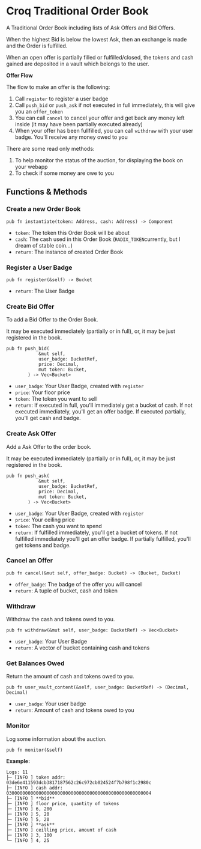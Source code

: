 # Croq Traditional Order Book

A Traditional Order Book including lists of Ask Offers and Bid Offers.

When the highest Bid is below the lowest Ask, then an exchange is made and the Order is fulfilled.

When an open offer is partially filled or fulfilled/closed, the tokens and cash gained are deposited in a vault which belongs to the user.

**Offer Flow**

The flow to make an offer is the following:

1. Call `register` to register a user badge
2. Call `push_bid` or `push_ask` if not executed in full immediately, this will give you an `offer_token`
3. You can call `cancel` to cancel your offer and get back any money left inside (it may have been partially executed already)
4. When your offer has been fullfilled, you can call `withdraw` with your user badge. You'll receive any money owed to you

There are some read only methods:

1. To help monitor the status of the auction, for displaying the book on your webapp
2. To check if some money are owe to you

## Functions & Methods

### Create a new Order Book

```
pub fn instantiate(token: Address, cash: Address) -> Component
```

- `token`: The token this Order Book will be about
- `cash`: The cash used in this Order Book (`RADIX_TOKEN`currently, but I dream of stable coin...)
- `return`: The instance of created Order Book


### Register a User Badge

```
pub fn register(&self) -> Bucket
```

- `return`: The User Badge


### Create Bid Offer

To add a Bid Offer to the Order Book.

It may be executed immediately (partially or in full), or, it may be just registered in the book.

```
pub fn push_bid(
            &mut self,
            user_badge: BucketRef,
            price: Decimal,
            mut token: Bucket,
        ) -> Vec<Bucket>
```

- `user_badge`: Your User Badge, created with `register`
- `price`: Your floor price
- `token`: The token you want to sell
- `return`: If executed in full, you'll immediately get a bucket of cash. If not executed immediately, you'll get an offer badge. If executed partially, you'll get cash and badge.



### Create Ask Offer
Add a Ask Offer to the order book.

It may be executed immediately (partially or in full), or, it may be just registered in the book.

```
pub fn push_ask(
            &mut self,
            user_badge: BucketRef,
            price: Decimal,
            mut token: Bucket,
        ) -> Vec<Bucket>
```

- `user_badge`: Your User Badge, created with `register`
- `price`: Your ceiling price
- `token`: The cash you want to spend
- `return`: If fulfilled immediately, you'll get a bucket of tokens. If not fulfilled immediately you'll get an offer badge. If partially fulfilled, you'll get tokens and badge.



### Cancel an Offer

```
pub fn cancel(&mut self, offer_badge: Bucket) -> (Bucket, Bucket)
```

- `offer_badge`: The badge of the offer you will cancel
- `return`: A tuple of bucket, cash and token


### Withdraw

Withdraw the cash and tokens owed to you.

```
pub fn withdraw(&mut self, user_badge: BucketRef) -> Vec<Bucket>
```

- `user_badge`: Your User Badge
- `return`: A vector of bucket containing cash and tokens


### Get Balances Owed
Return the amount of cash and tokens owed to you.

```
pub fn user_vault_content(&self, user_badge: BucketRef) -> (Decimal, Decimal)
```

- `user_badge`: Your user badge
- `return`: Amount of cash and tokens owed to you


### Monitor
Log some information about the auction.

```
pub fn monitor(&self)
```
**Example:**

```
Logs: 11
├─ [INFO ] token addr: 03de6e411593dcb3817187562c26c972cb024524f7b798f1c2980c
├─ [INFO ] cash addr: 030000000000000000000000000000000000000000000000000004
├─ [INFO ] **bid**
├─ [INFO ] floor price, quantity of tokens
├─ [INFO ] 6, 200
├─ [INFO ] 5, 20
├─ [INFO ] 5, 20
├─ [INFO ] **ask**
├─ [INFO ] ceilling price, amount of cash
├─ [INFO ] 3, 100
└─ [INFO ] 4, 25
```
